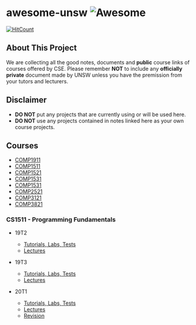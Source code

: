 # awesome-unsw ![Awesome](https://cdn.rawgit.com/sindresorhus/awesome/d7305f38d29fed78fa85652e3a63e154dd8e8829/media/badge.svg)
[![HitCount](http://hits.dwyl.com/UNSWEEB/awesome-unsw.svg)](http://hits.dwyl.com/UNSWEEB/awesome-unsw)

## About This Project

We are collecting all the good notes, documents and **public** course links of courses offered by CSE. Please remember **NOT** to include any **officially private** document made by UNSW unless you have the premission from your tutors and lecturers.

## Disclaimer
- **DO NOT** put any projects that are currently using or will be used here.
- **DO NOT** use any projects contained in notes linked here as your own course projects.

## Courses

* [COMP1911](#cs1911)
* [COMP1511](#cs1511)
* [COMP1521](#cs1521)
* [COMP1531](#cs1531)
* [COMP1531](#cs1531)
* [COMP2521](#cs2521)
* [COMP3121](#cs2521)
* [COMP3821](#cs2521)

<a name="cs1511"></a>
### CS1511 - Programming Fundamentals

* 19T2
  * [Tutorials, Labs, Tests](https://webcms3.cse.unsw.edu.au/COMP1511/19T2/resources/27507)
  * [Lectures](https://webcms3.cse.unsw.edu.au/COMP1511/19T2/resources/27302)

* 19T3
  * [Tutorials, Labs, Tests](https://webcms3.cse.unsw.edu.au/COMP1511/19T3/resources/333577)
  * [Lectures](https://webcms3.cse.unsw.edu.au/COMP1511/19T3/resources/33469)
 
* 20T1
  * [Tutorials, Labs, Tests](https://webcms3.cse.unsw.edu.au/COMP1511/20T1/resources/41652)
  * [Lectures](https://webcms3.cse.unsw.edu.au/COMP1511/20T1/resources/41729)
  * [Revision](https://webcms3.cse.unsw.edu.au/COMP1511/20T1/resources/41621)
